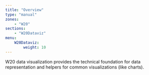 ```yaml
---
title: "Overview"
type: "manual"
zones:
    - "W20"
sections:
    - "W20Dataviz"
menu:
    W20Dataviz:
        weight: 10
---
```


W20 data visualization provides the technical foundation for data representation and helpers for common visualizations
(like charts).
